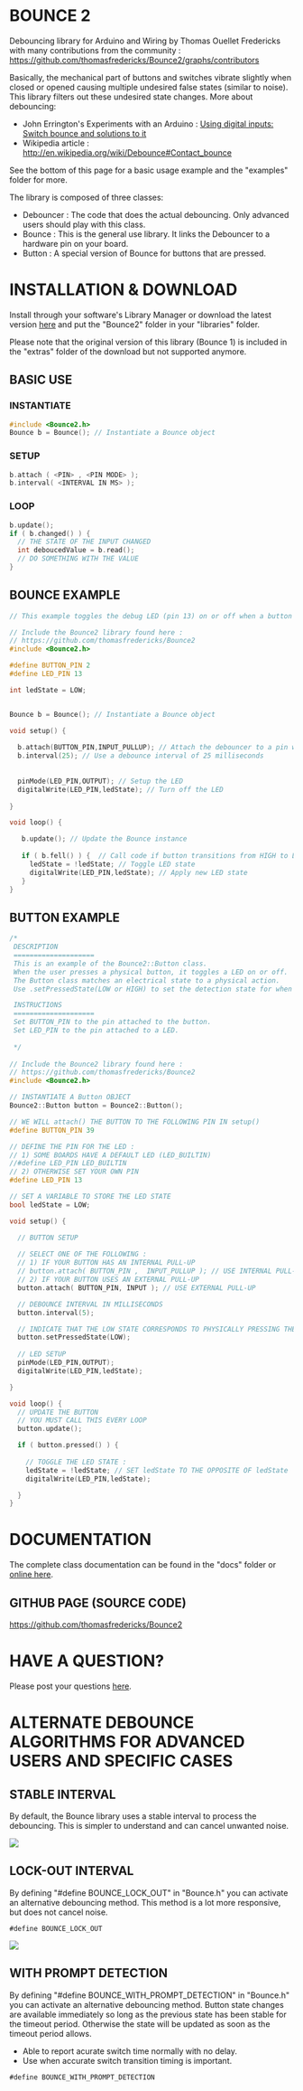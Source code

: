 # BOUNCE 2

Debouncing library for Arduino and Wiring by Thomas Ouellet Fredericks with many contributions from the community : https://github.com/thomasfredericks/Bounce2/graphs/contributors

Basically, the mechanical part of buttons and switches vibrate slightly when closed or opened causing multiple undesired false states (similar to noise). This library filters out these undesired state changes. More about debouncing: 
* John Errington's Experiments with an Arduino : [Using digital inputs: Switch bounce and solutions to it](http://www.skillbank.co.uk/arduino/switchbounce.htm)
* Wikipedia article : http://en.wikipedia.org/wiki/Debounce#Contact_bounce

See the bottom of this page for a basic usage example and the "examples" folder for more.

The library is composed of three classes:
* Debouncer : The code that does the actual debouncing. Only advanced users should play with this class.
* Bounce : This is the general use library. It links the Debouncer to a hardware pin on your board.
* Button : A special version of Bounce for buttons that are pressed.

# INSTALLATION & DOWNLOAD

Install through your software's Library Manager or download the latest version [here](https://github.com/thomasfredericks/Bounce2/archive/master.zip) and put the "Bounce2" folder in your "libraries" folder. 

Please note that the original version of this library (Bounce 1) is included in the "extras" folder of the download but not supported anymore.

## BASIC USE

### INSTANTIATE

```cpp
#include <Bounce2.h>
Bounce b = Bounce(); // Instantiate a Bounce object
```

### SETUP

```cpp
b.attach ( <PIN> , <PIN MODE> );
b.interval( <INTERVAL IN MS> );
```
### LOOP

```cpp
b.update();
if ( b.changed() ) { 
  // THE STATE OF THE INPUT CHANGED
  int deboucedValue = b.read();
  // DO SOMETHING WITH THE VALUE
}
```


## BOUNCE EXAMPLE

```cpp
// This example toggles the debug LED (pin 13) on or off when a button on pin 2 is pressed.

// Include the Bounce2 library found here :
// https://github.com/thomasfredericks/Bounce2
#include <Bounce2.h>

#define BUTTON_PIN 2
#define LED_PIN 13

int ledState = LOW;


Bounce b = Bounce(); // Instantiate a Bounce object

void setup() {
  
  b.attach(BUTTON_PIN,INPUT_PULLUP); // Attach the debouncer to a pin with INPUT_PULLUP mode
  b.interval(25); // Use a debounce interval of 25 milliseconds
  
  
  pinMode(LED_PIN,OUTPUT); // Setup the LED
  digitalWrite(LED_PIN,ledState); // Turn off the LED
 
}

void loop() {

   b.update(); // Update the Bounce instance
   
   if ( b.fell() ) {  // Call code if button transitions from HIGH to LOW
     ledState = !ledState; // Toggle LED state
     digitalWrite(LED_PIN,ledState); // Apply new LED state
   }
}
```

## BUTTON EXAMPLE

```cpp
/* 
 DESCRIPTION
 ====================
 This is an example of the Bounce2::Button class. 
 When the user presses a physical button, it toggles a LED on or off.
 The Button class matches an electrical state to a physical action. 
 Use .setPressedState(LOW or HIGH) to set the detection state for when the button is pressed.

 INSTRUCTIONS
 ====================
 Set BUTTON_PIN to the pin attached to the button.
 Set LED_PIN to the pin attached to a LED.
 
 */
 
// Include the Bounce2 library found here :
// https://github.com/thomasfredericks/Bounce2
#include <Bounce2.h>

// INSTANTIATE A Button OBJECT
Bounce2::Button button = Bounce2::Button();

// WE WILL attach() THE BUTTON TO THE FOLLOWING PIN IN setup()
#define BUTTON_PIN 39 

// DEFINE THE PIN FOR THE LED :
// 1) SOME BOARDS HAVE A DEFAULT LED (LED_BUILTIN)
//#define LED_PIN LED_BUILTIN
// 2) OTHERWISE SET YOUR OWN PIN
#define LED_PIN 13

// SET A VARIABLE TO STORE THE LED STATE
bool ledState = LOW;

void setup() {

  // BUTTON SETUP 
  
  // SELECT ONE OF THE FOLLOWING :
  // 1) IF YOUR BUTTON HAS AN INTERNAL PULL-UP
  // button.attach( BUTTON_PIN ,  INPUT_PULLUP ); // USE INTERNAL PULL-UP
  // 2) IF YOUR BUTTON USES AN EXTERNAL PULL-UP
  button.attach( BUTTON_PIN, INPUT ); // USE EXTERNAL PULL-UP

  // DEBOUNCE INTERVAL IN MILLISECONDS
  button.interval(5); 

  // INDICATE THAT THE LOW STATE CORRESPONDS TO PHYSICALLY PRESSING THE BUTTON
  button.setPressedState(LOW); 
  
  // LED SETUP
  pinMode(LED_PIN,OUTPUT);
  digitalWrite(LED_PIN,ledState);

}

void loop() {
  // UPDATE THE BUTTON
  // YOU MUST CALL THIS EVERY LOOP
  button.update();

  if ( button.pressed() ) {
    
    // TOGGLE THE LED STATE : 
    ledState = !ledState; // SET ledState TO THE OPPOSITE OF ledState
    digitalWrite(LED_PIN,ledState);

  }
}
```


# DOCUMENTATION

The complete class documentation can be found in the "docs" folder or [online here](http://thomasfredericks.github.io/Bounce2/).

## GITHUB PAGE (SOURCE CODE)

https://github.com/thomasfredericks/Bounce2

# HAVE A QUESTION?

Please post your questions [here](http://forum.arduino.cc/index.php?topic=266132.0).



# ALTERNATE DEBOUNCE ALGORITHMS FOR ADVANCED USERS AND SPECIFIC CASES


## STABLE INTERVAL

By default, the Bounce library uses a stable interval to process the debouncing. This is simpler to understand and can cancel unwanted noise.

![](https://raw.github.com/thomasfredericks/Bounce-Arduino-Wiring/master/extras/BouncySwitch_stable.png)

## LOCK-OUT INTERVAL

By defining "#define BOUNCE_LOCK_OUT" in "Bounce.h" you can activate an alternative debouncing method. This method is a lot more responsive, but does not cancel noise.

```
#define BOUNCE_LOCK_OUT
```

![](https://raw.github.com/thomasfredericks/Bounce-Arduino-Wiring/master/extras/BouncySwitch_lockout.png)

## WITH PROMPT DETECTION

By defining "#define BOUNCE_WITH_PROMPT_DETECTION" in "Bounce.h" you can activate an alternative debouncing method. Button state changes are available immediately so long as the previous state has been stable for the timeout period. Otherwise the state will be updated as soon as  the timeout period allows.

* Able to report acurate switch time normally with no delay.
* Use when accurate switch transition timing is important.

```
#define BOUNCE_WITH_PROMPT_DETECTION
```


